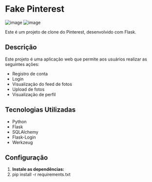 # Fake Pinterest
![image](https://github.com/Lucasapn2/FakePinterest/assets/129186705/5cecc9a0-b61b-4970-b9e7-3261deb41759)
![image](https://github.com/Lucasapn2/FakePinterest/assets/129186705/62c03728-9f4e-4de4-9b6a-64c1c213599d)


Este é um projeto de clone do Pinterest, desenvolvido com Flask.

## Descrição

Este projeto é uma aplicação web que permite aos usuários realizar as seguintes ações:

- Registro de conta
- Login
- Visualização do feed de fotos
- Upload de fotos
- Visualização de perfil

## Tecnologias Utilizadas

- Python
- Flask
- SQLAlchemy
- Flask-Login
- Werkzeug

## Configuração

1. **Instale as dependências:**
2. pip install -r requirements.txt



